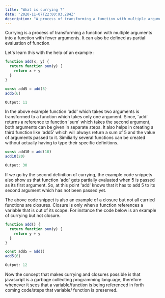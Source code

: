 ```yaml
---
title: "What is currying ?"
date: "2020-11-07T22:00:03.284Z"
description: "A process of transforming a function with multiple arguments into a function with fewer..."
---
```


Currying is a process of transforming a function with multiple arguments into a function with fewer arguments.
It can also be defined as partial evaluation of function.

Let's learn this with the help of an example :

```js
function add(x, y) {
  return function sum(y) {
    return x + y
  }
}

const add5 = add(5)
add5(6)

Output: 11
```

In the above example function 'add' which takes two arguments is transformed to a function which takes only one argument. Since, 'add' returns a reference to function 'sum' which takes the second argument, both arguments can be given in separate steps.
It also helps in creating a third function like 'add5' which will always return a sum of 5 and the value of arguments passed to it.
Similiarly several functions can be created without actually having to type their specific definitions.

```js
const add10 = add(10)
add10(20)

Output: 30
```

If we go by the second definition of currying, the example code snippets also show us that function 'add' gets partially evaluated when 5 is passed as its first argument. So, at this point 'add' knows that it has to add 5 to its second argument which has not been passed yet.

The above code snippet is also an example of a closure but not all curried functions are closures. Closure is only when a function references a variable that is out of its scope. For instance the code below is an example of currying but not closure.

```js
function add() {
  return function sum(y) {
    return y + y
  }
}

const add5 = add()
add5(6)

Output: 12
```

Now the concept that makes currying and closures possible is that javascript is a garbage collecting programming language, therefore whenever it sees that a variable/function is being referenced in forth coming code/steps that variable/ function is preserved.
